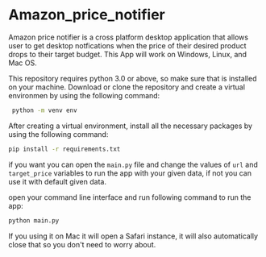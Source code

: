 # Amazon_price_notifier

Amazon price notifier is a cross platform desktop application that allows user to get desktop notfications when the price of their desired product drops to their target budget. This App will work on Windows, Linux, and Mac OS.

This repository requires python 3.0 or above, so make sure that is installed on your machine. Download or clone the repository and create a virtual environmen by using the following command:

```bash
 python -m venv env
```
After creating a virtual environment, install all the necessary packages by using the following command:
```bash
pip install -r requirements.txt
```
if you want you can open the `main.py` file and change the values of `url` and `target_price` variables to run the app with your given data, if not you can use it with default given data.


open your command line interface and run following command to run the app:
```bash
python main.py
```
If you using it on Mac it will open a Safari instance, it will also automatically close that so you don't need to worry about.
